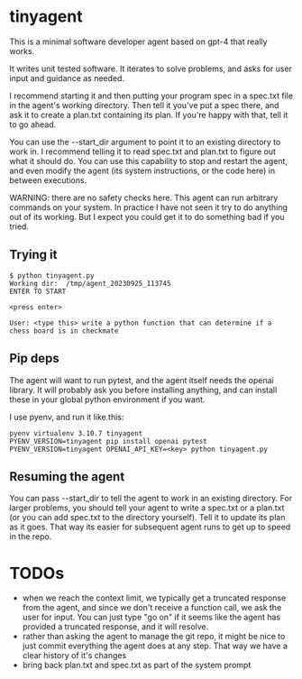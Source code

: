 # tinyagent

This is a minimal software developer agent based on gpt-4 that really works.

It writes unit tested software. It iterates to solve problems, and asks for user input
and guidance as needed.

I recommend starting it and then putting your program spec in a spec.txt file in the
agent's working directory. Then tell it you've put a spec there, and ask it to create
a plan.txt containing its plan. If you're happy with that, tell it to go ahead.

You can use the --start_dir argument to point it to an existing directory to work in.
I recommend telling it to read spec.txt and plan.txt to figure out what it should do.
You can use this capability to stop and restart the agent, and even modify the agent
(its system instructions, or the code here) in between executions.

WARNING: there are no safety checks here. This agent can run arbitrary commands on
your system. In practice I have not seen it try to do anything out of its working.
But I expect you could get it to do something bad if you tried.

## Trying it

```
$ python tinyagent.py
Working dir:  /tmp/agent_20230925_113745
ENTER TO START

<press enter>

User: <type this> write a python function that can determine if a chess board is in checkmate
```

## Pip deps

The agent will want to run pytest, and the agent itself needs the openai library. It will probably ask you before
installing anything, and can install these in your global python environment if you want.

I use pyenv, and run it like this:

```
pyenv virtualenv 3.10.7 tinyagent
PYENV_VERSION=tinyagent pip install openai pytest
PYENV_VERSION=tinyagent OPENAI_API_KEY=<key> python tinyagent.py
```

## Resuming the agent

You can pass --start_dir to tell the agent to work in an existing directory. For larger problems, you should tell your agent to write a spec.txt or a plan.txt (or you can add spec.txt to the directory yourself). Tell it to update its plan as it goes. That way its easier for subsequent agent runs to get up to speed in the repo.

# TODOs

- when we reach the context limit, we typically get a truncated response from the agent, and since we don't receive a function call, we
  ask the user for input. You can just type "go on" if it seems like the agent has provided a truncated response, and it will resolve.
- rather than asking the agent to manage the git repo, it might be nice to just commit everything the agent does at any step. That way
  we have a clear history of it's changes
- bring back plan.txt and spec.txt as part of the system prompt
